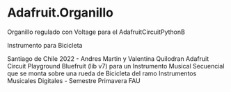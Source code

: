 # Adafruit.Organillo
Organillo regulado con Voltage para el AdafruitCircuitPythonB

Instrumento para Bicicleta

Santiago de Chile 2022 - Andres Martin y Valentina Quilodran
Adafruit Circuit Playground Bluefruit (lib v7) 
para un Instrumento Musical Secuencial que se monta sobre una rueda de Bicicleta del ramo Instrumentos Musicales Digitales - Semestre Primavera FAU

